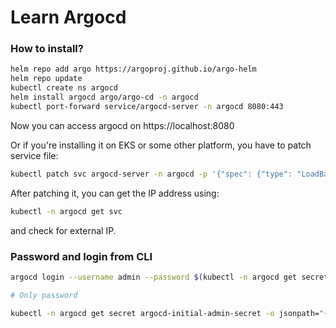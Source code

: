 # Learn Argocd

### How to install?

```bash
helm repo add argo https://argoproj.github.io/argo-helm
helm repo update
kubectl create ns argocd
helm install argocd argo/argo-cd -n argocd
kubectl port-forward service/argocd-server -n argocd 8080:443
```

Now you can access argocd on https://localhost:8080

Or if you're installing it on EKS or some other platform, you have to patch 
service file:

```bash
kubectl patch svc argocd-server -n argocd -p '{"spec": {"type": "LoadBalancer"}}'
```

After patching it, you can get the IP address using:

```bash
kubectl -n argocd get svc
```
and check for external IP.

### Password and login from CLI

```bash
argocd login --username admin --password $(kubectl -n argocd get secret argocd-initial-admin-secret -o jsonpath="{.data.password}" | base64 -d) --insecure localhost:8080

# Only password

kubectl -n argocd get secret argocd-initial-admin-secret -o jsonpath="{.data.password}" | base64 -d
```
